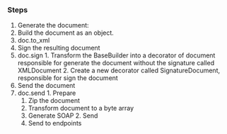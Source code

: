 ### Steps

1. Generate the document:
  1. Build the document as an object.
  2. doc.to_xml
2. Sign the resulting document
  1. doc.sign
    1. Transform the BaseBuilder into a decorator of document responsible for generate the document without the signature called XMLDocument
    2. Create a new decorator called SignatureDocument, responsible for sign the document
3. Send the document
  1. doc.send
    1. Prepare
      1. Zip the document
      2. Transform document to a byte array
      3. Generate SOAP
    2. Send
      1. Send to endpoints